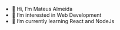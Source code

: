 - 👋 Hi, I’m Mateus Almeida
- 👀 I’m interested in Web Development
- 🌱 I’m currently learning React and NodeJs 
